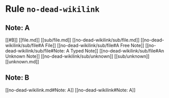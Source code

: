 # Rule `no-dead-wikilink`

## Note: A

[[#B]]
[[file.md]]
[[sub/file.md]]
[[no-dead-wikilink/sub/file.md]]
[[no-dead-wikilink/sub/file#A File]]
[[no-dead-wikilink/sub/file#A Free Note]]
[[no-dead-wikilink/sub/file#Note: A Typed Note]]
[[no-dead-wikilink/sub/file#An Unknown Note]]
[[no-dead-wikilink/sub/unknown]]
[[sub/unknown]]
[[unknown.md]]

## Note: B

[[no-dead-wikilink.md#Note: A]]
[[no-dead-wikilink#Note: A]]
